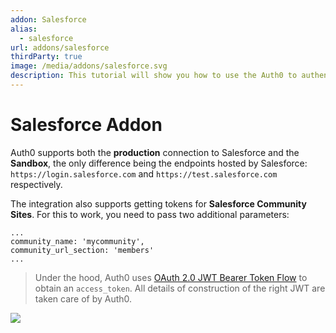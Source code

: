 ```yaml
---
addon: Salesforce
alias:
  - salesforce
url: addons/salesforce  
thirdParty: true
image: /media/addons/salesforce.svg
description: This tutorial will show you how to use the Auth0 to authenticate and authorize your Salesforce services.
---
```


# Salesforce Addon

Auth0 supports both the __production__ connection to Salesforce and the __Sandbox__, the only difference being the endpoints hosted by Salesforce: `https://login.salesforce.com` and `https://test.salesforce.com` respectively.

The integration also supports getting tokens for __Salesforce Community Sites__. For this to work, you need to pass two additional parameters:

```
...
community_name: 'mycommunity',
community_url_section: 'members'
...

```

> Under the hood, Auth0 uses [OAuth 2.0 JWT Bearer Token Flow](https://help.salesforce.com/HTViewHelpDoc?id=remoteaccess_oauth_jwt_flow.htm&language=en_US) to obtain an `access_token`. All details of construction of the right JWT are taken care of by Auth0.

![](/media/articles/server-apis/salesforce-data-flow.png)
